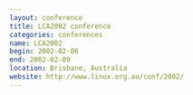 ```yaml
---
layout: conference
title: LCA2002 conference
categories: conferences
name: LCA2002
begin: 2002-02-06
end: 2002-02-09
location: Brisbane, Australia
website: http://www.linux.org.au/conf/2002/
---
```

